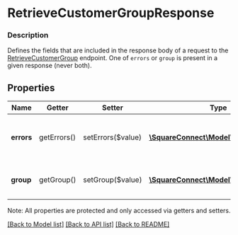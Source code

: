# RetrieveCustomerGroupResponse

### Description

Defines the fields that are included in the response body of a request to the [RetrieveCustomerGroup](#endpoint-retrievecustomergroup) endpoint.  One of `errors` or `group` is present in a given response (never both).

## Properties
Name | Getter | Setter | Type | Description | Notes
------------ | ------------- | ------------- | ------------- | ------------- | -------------
**errors** | getErrors() | setErrors($value) | [**\SquareConnect\Model\Error[]**](Error.md) | Any errors that occurred during the request. | [optional] 
**group** | getGroup() | setGroup($value) | [**\SquareConnect\Model\CustomerGroup**](CustomerGroup.md) | The retrieved customer group. | [optional] 

Note: All properties are protected and only accessed via getters and setters.

[[Back to Model list]](../../README.md#documentation-for-models) [[Back to API list]](../../README.md#documentation-for-api-endpoints) [[Back to README]](../../README.md)

